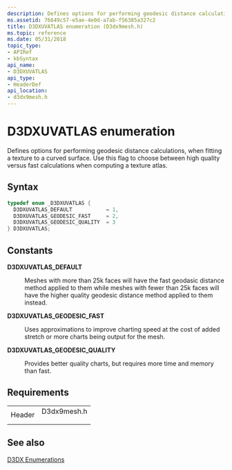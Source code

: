 ```yaml
---
description: Defines options for performing geodesic distance calculations, when fitting a texture to a curved surface. Use this flag to choose between high quality versus fast calculations when computing a texture atlas.
ms.assetid: 76649c57-e5ae-4e0d-a7ab-f56385a327c2
title: D3DXUVATLAS enumeration (D3dx9mesh.h)
ms.topic: reference
ms.date: 05/31/2018
topic_type: 
- APIRef
- kbSyntax
api_name: 
- D3DXUVATLAS
api_type: 
- HeaderDef
api_location: 
- d3dx9mesh.h
---
```


# D3DXUVATLAS enumeration

Defines options for performing geodesic distance calculations, when fitting a texture to a curved surface. Use this flag to choose between high quality versus fast calculations when computing a texture atlas.

## Syntax


```C++
typedef enum _D3DXUVATLAS { 
  D3DXUVATLAS_DEFAULT           = 1,
  D3DXUVATLAS_GEODESIC_FAST     = 2,
  D3DXUVATLAS_GEODESIC_QUALITY  = 3
} D3DXUVATLAS;
```



## Constants

<dl> <dt>

<span id="D3DXUVATLAS_DEFAULT"></span><span id="d3dxuvatlas_default"></span>**D3DXUVATLAS\_DEFAULT**
</dt> <dd>

Meshes with more than 25k faces will have the fast geodasic distance method applied to them while meshes with fewer than 25k faces will have the higher quality geodesic distance method applied to them instead.

</dd> <dt>

<span id="D3DXUVATLAS_GEODESIC_FAST"></span><span id="d3dxuvatlas_geodesic_fast"></span>**D3DXUVATLAS\_GEODESIC\_FAST**
</dt> <dd>

Uses approximations to improve charting speed at the cost of added stretch or more charts being output for the mesh.

</dd> <dt>

<span id="D3DXUVATLAS_GEODESIC_QUALITY"></span><span id="d3dxuvatlas_geodesic_quality"></span>**D3DXUVATLAS\_GEODESIC\_QUALITY**
</dt> <dd>

Provides better quality charts, but requires more time and memory than fast.

</dd> </dl>

## Requirements



|                   |                                                                                        |
|-------------------|----------------------------------------------------------------------------------------|
| Header<br/> | <dl> <dt>D3dx9mesh.h</dt> </dl> |



## See also

<dl> <dt>

[D3DX Enumerations](dx9-graphics-reference-d3dx-enums.md)
</dt> </dl>

 

 




